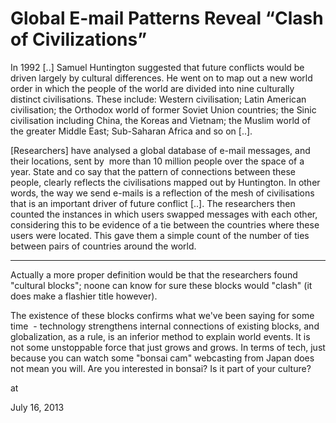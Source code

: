 # Global E-mail Patterns Reveal “Clash of Civilizations”
In 1992 [..] Samuel Huntington suggested that future conflicts would be driven largely by cultural differences. He went on to map out a new world order in which the people of the world are divided into nine culturally distinct civilisations. These include: Western civilisation; Latin American civilisation; the Orthodox world of former Soviet Union countries; the Sinic civilisation including China, the Koreas and Vietnam; the Muslim world of the greater Middle East; Sub-Saharan Africa and so on [..]. 

[Researchers] have analysed a global database of e-mail messages, and their locations, sent by  more than 10 million people over the space of a year. State and co say that the pattern of connections between these people, clearly reflects the civilisations mapped out by Huntington. In other words, the way we send e-mails is a reflection of the mesh of civilisations that is an important driver of future conflict [..]. The researchers then counted the instances in which users swapped messages with each other, considering this to be evidence of a tie between the countries where these users were located. This gave them a simple count of the number of ties between pairs of countries around the world.

---

Actually a more proper definition would be that the researchers found "cultural blocks"; noone can know for sure these blocks would "clash" (it does make a flashier title however).

The existence of these blocks confirms what we've been saying for some time  - technology strengthens internal connections of existing blocks, and globalization, as a rule, is an inferior method to explain world events. It is not some unstoppable force that just grows and grows. In terms of tech, just because you can watch some "bonsai cam" webcasting from Japan does not mean you will. Are you interested in bonsai? Is it part of your culture?








at

July 16, 2013















